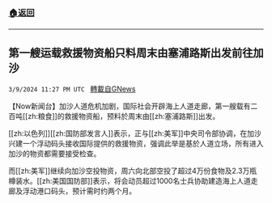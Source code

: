 ###  [:house:返回](README.md)
---


## 第一艘运载救援物资船只料周末由塞浦路斯出发前往加沙
`3/9/2024 11:27 PM UTC ` [轉載自GNews](https://gnews.org/articles/2380557)

【Now新闻台】加沙人道危机加剧，国际社会开辟海上人道走廊，第一艘载有二百吨[[zh:粮食]]的救援物资船，预料於周末由[[zh:塞浦路斯]]出发。

[[zh:以色列]][[zh:国防部发言人]]表示，正与[[zh:美军]]中央司令部协调，在加沙兴建一个浮动码头接收国际提供的救援物资，强调此举是基於人道立场，所有进入加沙的物资都需要接受检查。

而[[zh:美军]]继续向加沙空投物资，周六向北部空投了超过4万份食物及2.3万瓶樽装水。[[zh:美国国防部]]表示，将会动员超过1000名士兵协助建造海上人道走廊及浮动港口码头，预计需时约两个月。
